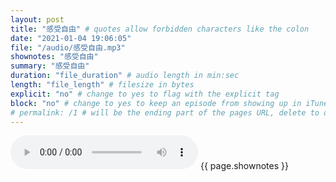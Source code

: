 ```yaml
---
layout: post
title: "感受自由" # quotes allow forbidden characters like the colon
date: "2021-01-04 19:06:05"
file: "/audio/感受自由.mp3"
shownotes: "感受自由"
summary: "感受自由"
duration: "file_duration" # audio length in min:sec
length: "file_length" # filesize in bytes
explicit: "no" # change to yes to flag with the explicit tag
block: "no" # change to yes to keep an episode from showing up in iTunes
# permalink: /1 # will be the ending part of the pages URL, delete to default to the title
---
```


<audio controls>
<source src="{{site.url}}{{site.baseurl}}{{ page.file }}" type="audio/x-mp3">
Your browser does not support the audio element.
</audio>
{{ page.shownotes }}
